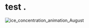 # test .

![ice_concentration_animation_August](https://github.com/user-attachments/assets/84d7b4e1-4cdd-4a70-946b-7a51599dfcb1)
